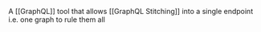 A [[GraphQL]] tool that allows [[GraphQL Stitching]] into a single endpoint i.e. one graph to rule them all